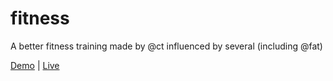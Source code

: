 # fitness
A better fitness training made by @ct influenced by several (including @fat)

[Demo](https://theuiguru.github.io/fitness) | [Live](https://dunkfitness.surge.sh)